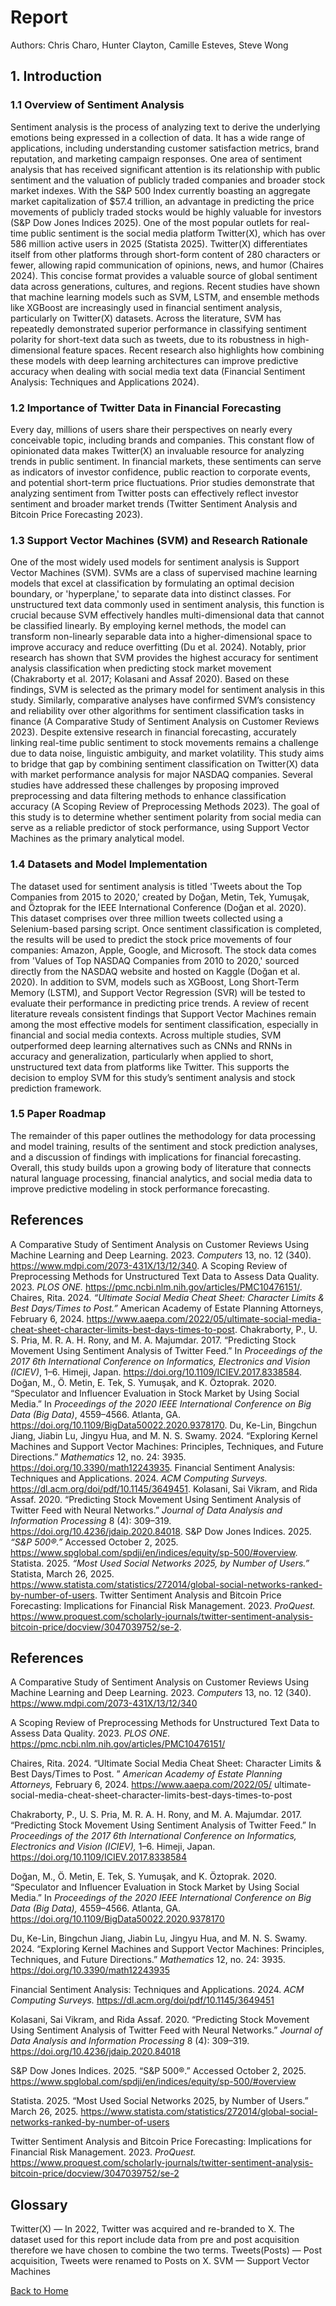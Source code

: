 # Report

Authors: Chris Charo, Hunter Clayton, Camille Esteves, Steve Wong

## 1. Introduction

### 1.1 Overview of Sentiment Analysis
Sentiment analysis is the process of analyzing text to derive the underlying emotions being expressed in a collection of data. It has a wide range of applications, including understanding customer satisfaction metrics, brand reputation, and marketing campaign responses. One area of sentiment analysis that has received significant attention is its relationship with public sentiment and the valuation of publicly traded companies and broader stock market indexes. With the S&P 500 Index currently boasting an aggregate market capitalization of $57.4 trillion, an advantage in predicting the price movements of publicly traded stocks would be highly valuable for investors (S&P Dow Jones Indices 2025). One of the most popular outlets for real-time public sentiment is the social media platform Twitter(X), which has over 586 million active users in 2025 (Statista 2025). Twitter(X) differentiates itself from other platforms through short-form content of 280 characters or fewer, allowing rapid communication of opinions, news, and humor (Chaires 2024). This concise format provides a valuable source of global sentiment data across generations, cultures, and regions.
Recent studies have shown that machine learning models such as SVM, LSTM, and ensemble methods like XGBoost are increasingly used in financial sentiment analysis, particularly on Twitter(X) datasets. Across the literature, SVM has repeatedly demonstrated superior performance in classifying sentiment polarity for short-text data such as tweets, due to its robustness in high-dimensional feature spaces. Recent research also highlights how combining these models with deep learning architectures can improve predictive accuracy when dealing with social media text data (Financial Sentiment Analysis: Techniques and Applications 2024).

### 1.2 Importance of Twitter Data in Financial Forecasting
Every day, millions of users share their perspectives on nearly every conceivable topic, including brands and companies. This constant flow of opinionated data makes Twitter(X) an invaluable resource for analyzing trends in public sentiment. In financial markets, these sentiments can serve as indicators of investor confidence, public reaction to corporate events, and potential short-term price fluctuations. Prior studies demonstrate that analyzing sentiment from Twitter posts can effectively reflect investor sentiment and broader market trends (Twitter Sentiment Analysis and Bitcoin Price Forecasting 2023).

### 1.3 Support Vector Machines (SVM) and Research Rationale
One of the most widely used models for sentiment analysis is Support Vector Machines (SVM). SVMs are a class of supervised machine learning models that excel at classification by formulating an optimal decision boundary, or 'hyperplane,' to separate data into distinct classes. For unstructured text data commonly used in sentiment analysis, this function is crucial because SVM effectively handles multi-dimensional data that cannot be classified linearly. By employing kernel methods, the model can transform non-linearly separable data into a higher-dimensional space to improve accuracy and reduce overfitting (Du et al. 2024). Notably, prior research has shown that SVM provides the highest accuracy for sentiment analysis classification when predicting stock market movement (Chakraborty et al. 2017; Kolasani and Assaf 2020). Based on these findings, SVM is selected as the primary model for sentiment analysis in this study. Similarly, comparative analyses have confirmed SVM’s consistency and reliability over other algorithms for sentiment classification tasks in finance (A Comparative Study of Sentiment Analysis on Customer Reviews 2023).
Despite extensive research in financial forecasting, accurately linking real-time public sentiment to stock movements remains a challenge due to data noise, linguistic ambiguity, and market volatility. This study aims to bridge that gap by combining sentiment classification on Twitter(X) data with market performance analysis for major NASDAQ companies. Several studies have addressed these challenges by proposing improved preprocessing and data filtering methods to enhance classification accuracy (A Scoping Review of Preprocessing Methods 2023).
The goal of this study is to determine whether sentiment polarity from social media can serve as a reliable predictor of stock performance, using Support Vector Machines as the primary analytical model.
### 1.4 Datasets and Model Implementation
The dataset used for sentiment analysis is titled 'Tweets about the Top Companies from 2015 to 2020,' created by Doğan, Metin, Tek, Yumuşak, and Öztoprak for the IEEE International Conference (Doğan et al. 2020). This dataset comprises over three million tweets collected using a Selenium-based parsing script. Once sentiment classification is completed, the results will be used to predict the stock price movements of four companies: Amazon, Apple, Google, and Microsoft. The stock data comes from 'Values of Top NASDAQ Companies from 2010 to 2020,' sourced directly from the NASDAQ website and hosted on Kaggle (Doğan et al. 2020). In addition to SVM, models such as XGBoost, Long Short-Term Memory (LSTM), and Support Vector Regression (SVR) will be tested to evaluate their performance in predicting price trends.
A review of recent literature reveals consistent findings that Support Vector Machines remain among the most effective models for sentiment classification, especially in financial and social media contexts. Across multiple studies, SVM outperformed deep learning alternatives such as CNNs and RNNs in accuracy and generalization, particularly when applied to short, unstructured text data from platforms like Twitter. This supports the decision to employ SVM for this study’s sentiment analysis and stock prediction framework.
### 1.5 Paper Roadmap
The remainder of this paper outlines the methodology for data processing and model training, results of the sentiment and stock prediction analyses, and a discussion of findings with implications for financial forecasting. Overall, this study builds upon a growing body of literature that connects natural language processing, financial analytics, and social media data to improve predictive modeling in stock performance forecasting.
 
## References
A Comparative Study of Sentiment Analysis on Customer Reviews Using Machine Learning and Deep Learning. 2023. *Computers* 13, no. 12 (340). https://www.mdpi.com/2073-431X/13/12/340.
A Scoping Review of Preprocessing Methods for Unstructured Text Data to Assess Data Quality. 2023. *PLOS ONE.* https://pmc.ncbi.nlm.nih.gov/articles/PMC10476151/.
Chaires, Rita. 2024. *“Ultimate Social Media Cheat Sheet: Character Limits & Best Days/Times to Post.”* American Academy of Estate Planning Attorneys, February 6, 2024. https://www.aaepa.com/2022/05/ultimate-social-media-cheat-sheet-character-limits-best-days-times-to-post.
Chakraborty, P., U. S. Pria, M. R. A. H. Rony, and M. A. Majumdar. 2017. “Predicting Stock Movement Using Sentiment Analysis of Twitter Feed.” In *Proceedings of the 2017 6th International Conference on Informatics, Electronics and Vision (ICIEV)*, 1–6. Himeji, Japan. https://doi.org/10.1109/ICIEV.2017.8338584.
Doğan, M., Ö. Metin, E. Tek, S. Yumuşak, and K. Öztoprak. 2020. “Speculator and Influencer Evaluation in Stock Market by Using Social Media.” In *Proceedings of the 2020 IEEE International Conference on Big Data (Big Data)*, 4559–4566. Atlanta, GA. https://doi.org/10.1109/BigData50022.2020.9378170.
Du, Ke-Lin, Bingchun Jiang, Jiabin Lu, Jingyu Hua, and M. N. S. Swamy. 2024. “Exploring Kernel Machines and Support Vector Machines: Principles, Techniques, and Future Directions.” *Mathematics* 12, no. 24: 3935. https://doi.org/10.3390/math12243935.
Financial Sentiment Analysis: Techniques and Applications. 2024. *ACM Computing Surveys.* https://dl.acm.org/doi/pdf/10.1145/3649451.
Kolasani, Sai Vikram, and Rida Assaf. 2020. “Predicting Stock Movement Using Sentiment Analysis of Twitter Feed with Neural Networks.” *Journal of Data Analysis and Information Processing* 8 (4): 309–319. https://doi.org/10.4236/jdaip.2020.84018.
S&P Dow Jones Indices. 2025. *“S&P 500®.”* Accessed October 2, 2025. https://www.spglobal.com/spdji/en/indices/equity/sp-500/#overview.
Statista. 2025. *“Most Used Social Networks 2025, by Number of Users.”* Statista, March 26, 2025. https://www.statista.com/statistics/272014/global-social-networks-ranked-by-number-of-users.
Twitter Sentiment Analysis and Bitcoin Price Forecasting: Implications for Financial Risk Management. 2023. *ProQuest.* https://www.proquest.com/scholarly-journals/twitter-sentiment-analysis-bitcoin-price/docview/3047039752/se-2.

## References

A Comparative Study of Sentiment Analysis on Customer Reviews Using Machine Learning and Deep Learning. 
  2023. *Computers* 13, no. 12 (340). https://www.mdpi.com/2073-431X/13/12/340  

A Scoping Review of Preprocessing Methods for Unstructured Text Data to Assess Data Quality. 
  2023. *PLOS ONE.* https://pmc.ncbi.nlm.nih.gov/articles/PMC10476151/  

Chaires, Rita. 2024. “Ultimate Social Media Cheat Sheet: Character Limits & Best Days/Times to Post.
  ” *American Academy of Estate Planning Attorneys,* February 6, 2024. https://www.aaepa.com/2022/05/
    ultimate-social-media-cheat-sheet-character-limits-best-days-times-to-post  

Chakraborty, P., U. S. Pria, M. R. A. H. Rony, and M. A. Majumdar. 2017. “Predicting Stock Movement Using 
  Sentiment Analysis of Twitter Feed.” In *Proceedings of the 2017 6th International Conference on Informatics, 
  Electronics and Vision (ICIEV),* 1–6. Himeji, Japan. https://doi.org/10.1109/ICIEV.2017.8338584  

Doğan, M., Ö. Metin, E. Tek, S. Yumuşak, and K. Öztoprak. 2020. “Speculator and Influencer Evaluation
  in Stock Market by Using Social Media.” In *Proceedings of the 2020 IEEE International Conference on 
  Big Data (Big Data),* 4559–4566. Atlanta, GA. https://doi.org/10.1109/BigData50022.2020.9378170  

Du, Ke-Lin, Bingchun Jiang, Jiabin Lu, Jingyu Hua, and M. N. S. Swamy. 2024. “Exploring Kernel Machines 
  and Support Vector Machines: Principles, Techniques, and Future Directions.” *Mathematics* 12, 
  no. 24: 3935. https://doi.org/10.3390/math12243935  

Financial Sentiment Analysis: Techniques and Applications. 2024. *ACM Computing Surveys.* 
  https://dl.acm.org/doi/pdf/10.1145/3649451  

Kolasani, Sai Vikram, and Rida Assaf. 2020. “Predicting Stock Movement Using Sentiment Analysis of 
  Twitter Feed with Neural Networks.” *Journal of Data Analysis and Information Processing* 8 
  (4): 309–319. https://doi.org/10.4236/jdaip.2020.84018  

S&P Dow Jones Indices. 2025. “S&P 500®.” Accessed October 2, 2025. 
  https://www.spglobal.com/spdji/en/indices/equity/sp-500/#overview  

Statista. 2025. “Most Used Social Networks 2025, by Number of Users.” March 26, 2025. 
  https://www.statista.com/statistics/272014/global-social-networks-ranked-by-number-of-users  

Twitter Sentiment Analysis and Bitcoin Price Forecasting: Implications for Financial 
  Risk Management. 2023. *ProQuest.* 
  https://www.proquest.com/scholarly-journals/twitter-sentiment-analysis-bitcoin-price/docview/3047039752/se-2  

 
## Glossary
Twitter(X) — In 2022, Twitter was acquired and re-branded to X. The dataset used for this report include data from pre and post acquisition therefore we have chosen to combine the two terms.
Tweets(Posts) — Post acquisition, Tweets were renamed to Posts on X.
SVM — Support Vector Machines

[Back to Home](index.md)
